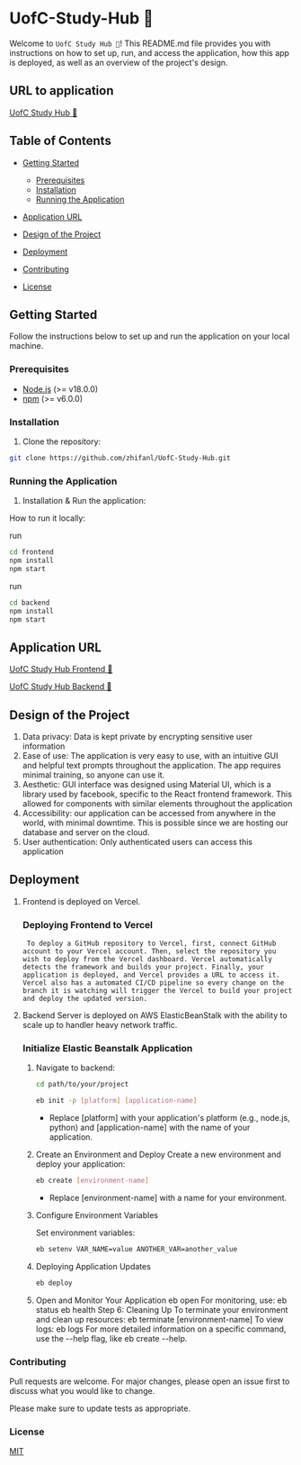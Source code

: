 # UofC-Study-Hub 🤖

Welcome to `UofC Study Hub 🤖`! This README.md file provides you with instructions on how to set up, run, and access the application, how this app is deployed, as well as an overview of the project's design.

## URL to application

[UofC Study Hub 🤖](https://uofc-study-hub.vercel.app/)

## Table of Contents

- [Getting Started](#getting-started)
  - [Prerequisites](#prerequisites)
  - [Installation](#installation)
  - [Running the Application](#running-the-application)
  
- [Application URL](#application-url)
- [Design of the Project](#design-of-the-project)
- [Deployment](#deployment)
- [Contributing](#contributing)
- [License](#license)

## Getting Started

Follow the instructions below to set up and run the application on your local machine.

### Prerequisites

- [Node.js](https://nodejs.org/en/) (>= v18.0.0)
- [npm](https://www.npmjs.com/) (>= v6.0.0)

### Installation

1. Clone the repository:

```bash
git clone https://github.com/zhifanl/UofC-Study-Hub.git
```

### Running the Application

1. Installation & Run the application:

How to run it locally:

run

```bash
cd frontend
npm install
npm start
```

run

```bash
cd backend
npm install
npm start
```

## Application URL

[UofC Study Hub Frontend 🤖](https://uofc-study-hub.vercel.app/)

[UofC Study Hub Backend 🤖](https://uofc-study-hub-backend-dev.us-west-2.elasticbeanstalk.com/)


## Design of the Project

1. Data privacy: Data is kept private by encrypting sensitive user information
2. Ease of use: The application is very easy to use, with an intuitive GUI and helpful text prompts throughout the application. The app requires minimal training, so anyone can use it.
3. Aesthetic: GUI interface was designed using Material UI, which is a library used by facebook, specific to the React frontend framework. This allowed for components with similar elements throughout the application
4. Accessibility: our application can be accessed from anywhere in the world, with minimal downtime. This is possible since we are hosting our database and server on the cloud.
5. User authentication: Only authenticated users can access this application


## Deployment

1. Frontend is deployed on Vercel.
    ### Deploying Frontend to Vercel
    
        To deploy a GitHub repository to Vercel, first, connect GitHub account to your Vercel account. Then, select the repository you wish to deploy from the Vercel dashboard. Vercel automatically detects the framework and builds your project. Finally, your application is deployed, and Vercel provides a URL to access it. Vercel also has a automated CI/CD pipeline so every change on the branch it is watching will trigger the Vercel to build your project and deploy the updated version.
2. Backend Server is deployed on AWS ElasticBeanStalk with the ability to scale up to handler heavy network traffic.

    ### Initialize  Elastic Beanstalk Application

    1. Navigate to backend:

        ```bash
        cd path/to/your/project

        eb init -p [platform] [application-name]
        ```

        - Replace [platform] with your application's platform (e.g., node.js, python) and [application-name] with the name of your application.

    2. Create an Environment and Deploy
        Create a new environment and deploy your application:

        ```bash
        eb create [environment-name]
        ```

        - Replace [environment-name] with a name for your environment.
    3. Configure Environment Variables

        Set environment variables:

        ```bash
        eb setenv VAR_NAME=value ANOTHER_VAR=another_value
        ```

    4. Deploying Application Updates

        ```bash
        eb deploy
        ```

    5. Open and Monitor Your Application
        eb open
        For monitoring, use:
        eb status
        eb health
        Step 6: Cleaning Up
        To terminate your environment and clean up resources:
        eb terminate [environment-name]
        To view logs:
        eb logs
        For more detailed information on a specific command, use the --help flag, like eb create --help.


### Contributing

Pull requests are welcome. For major changes, please open an issue first
to discuss what you would like to change.

Please make sure to update tests as appropriate.

### License

[MIT](https://choosealicense.com/licenses/mit/)

